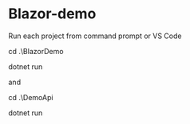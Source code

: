 # Blazor-demo

Run each project from command prompt or VS Code

cd .\BlazorDemo

dotnet run

and

cd .\DemoApi

dotnet run
